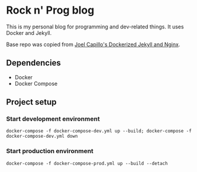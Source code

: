 # Rock n' Prog blog

This is my personal blog for programming and dev-related things. It uses Docker and Jekyll.

Base repo was copied from [Joel Capillo's Dockerized Jekyll and Nginx](https://github.com/hunyoboy/dockerized-jekyll-nginx).

## Dependencies

 - Docker
 - Docker Compose

## Project setup

### Start development environment

```shell
docker-compose -f docker-compose-dev.yml up --build; docker-compose -f docker-compose-dev.yml down
```

### Start production environment

```shell
docker-compose -f docker-compose-prod.yml up --build --detach
```